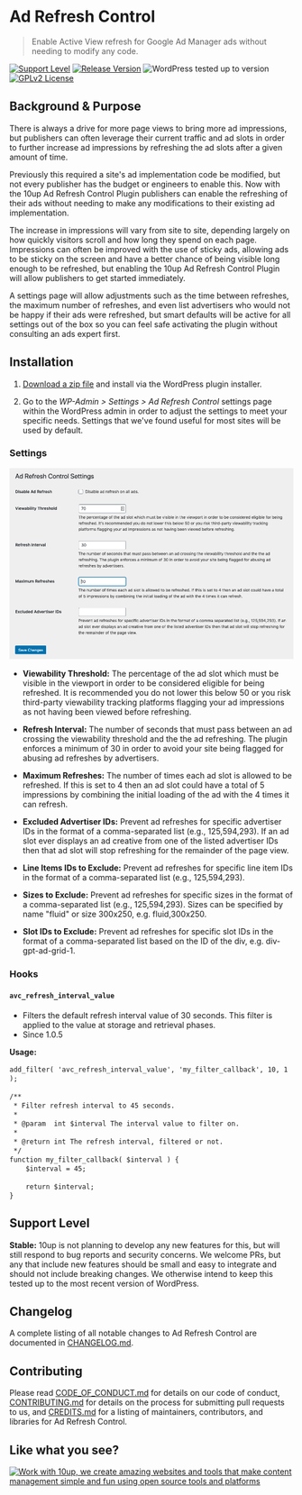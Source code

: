 # Ad Refresh Control

> Enable Active View refresh for Google Ad Manager ads without needing to modify any code.

[![Support Level](https://img.shields.io/badge/support-stable-blue.svg)](#support-level) [![Release Version](https://img.shields.io/github/release/10up/ad-refresh-control.svg)](https://github.com/10up/ad-refresh-control/releases/latest) ![WordPress tested up to version](https://img.shields.io/wordpress/plugin/tested/ad-refresh-control?label=WordPress) [![GPLv2 License](https://img.shields.io/github/license/10up/ad-refresh-control.svg)](https://github.com/10up/ad-refresh-control/blob/develop/LICENSE.md)

## Background & Purpose

There is always a drive for more page views to bring more ad impressions, but publishers can often leverage their current traffic and ad slots in order to further increase ad impressions by refreshing the ad slots after a given amount of time.

Previously this required a site's ad implementation code be modified, but not every publisher has the budget or engineers to enable this. Now with the 10up Ad Refresh Control Plugin publishers can enable the refreshing of their ads without needing to make any modifications to their existing ad implementation.

The increase in impressions will vary from site to site, depending largely on how quickly visitors scroll and how long they spend on each page. Impressions can often be improved with the use of sticky ads, allowing ads to be sticky on the screen and have a better chance of being visible long enough to be refreshed, but enabling the 10up Ad Refresh Control Plugin will allow publishers to get started immediately.

A settings page will allow adjustments such as the time between refreshes, the maximum number of refreshes, and even list advertisers who would not be happy if their ads were refreshed, but smart defaults will be active for all settings out of the box so you can feel safe activating the plugin without consulting an ads expert first.

## Installation

1. [Download a zip file](http://github.com/10up/ad-refresh-control/archive/trunk.zip) and install via the WordPress plugin installer.

2. Go to the _WP-Admin > Settings > Ad Refresh Control_ settings page within the WordPress admin in order to adjust the settings to meet your specific needs. Settings that we've found useful for most sites will be used by default.

### Settings

![1. Ad Refresh Control plugin settings.](/.wordpress-org/screenshot-1.png)

- **Viewability Threshold:** The percentage of the ad slot which must be visible in the viewport in order to be considered eligible for being refreshed. It is recommended you do not lower this below 50 or you risk third-party viewability tracking platforms flagging your ad impressions as not having been viewed before refreshing.

- **Refresh Interval:** The number of seconds that must pass between an ad crossing the viewability threshold and the the ad refreshing. The plugin enforces a minimum of 30 in order to avoid your site being flagged for abusing ad refreshes by advertisers.

- **Maximum Refreshes:** The number of times each ad slot is allowed to be refreshed. If this is set to 4 then an ad slot could have a total of 5 impressions by combining the initial loading of the ad with the 4 times it can refresh.

- **Excluded Advertiser IDs:** Prevent ad refreshes for specific advertiser IDs in the format of a comma-separated list (e.g., 125,594,293). If an ad slot ever displays an ad creative from one of the listed advertiser IDs then that ad slot will stop refreshing for the remainder of the page view.

- **Line Items IDs to Exclude:** Prevent ad refreshes for specific line item IDs in the format of a comma-separated list (e.g., 125,594,293).

- **Sizes to Exclude:** Prevent ad refreshes for specific sizes in the format of a comma-separated list (e.g., 125,594,293). Sizes can be specified by name "fluid" or size 300x250, e.g. fluid,300x250.

- **Slot IDs to Exclude:** Prevent ad refreshes for specific slot IDs in the format of a comma-separated list based on the ID of the div, e.g. div-gpt-ad-grid-1.

### Hooks

#### `avc_refresh_interval_value` 
- Filters the default refresh interval value of 30 seconds. This filter is applied to the value at storage and retrieval phases.
- Since 1.0.5

**Usage:**

```
add_filter( 'avc_refresh_interval_value', 'my_filter_callback', 10, 1 );

/**
 * Filter refresh interval to 45 seconds.
 *
 * @param  int $interval The interval value to filter on.
 *
 * @return int The refresh interval, filtered or not.
 */
function my_filter_callback( $interval ) {
	$interval = 45;
	
	return $interval;
}
```

## Support Level

**Stable:** 10up is not planning to develop any new features for this, but will still respond to bug reports and security concerns. We welcome PRs, but any that include new features should be small and easy to integrate and should not include breaking changes. We otherwise intend to keep this tested up to the most recent version of WordPress.

## Changelog

A complete listing of all notable changes to Ad Refresh Control are documented in [CHANGELOG.md](/CHANGELOG.md).

## Contributing

Please read [CODE_OF_CONDUCT.md](/CODE_OF_CONDUCT.md) for details on our code of conduct, [CONTRIBUTING.md](/CONTRIBUTING.md) for details on the process for submitting pull requests to us, and [CREDITS.md](/CREDITS.md) for a listing of maintainers, contributors, and libraries for Ad Refresh Control.

## Like what you see?

<a href="http://10up.com/contact/"><img src="https://10up.com/uploads/2016/10/10up-Github-Banner.png" alt="Work with 10up, we create amazing websites and tools that make content management simple and fun using open source tools and platforms"></a>
